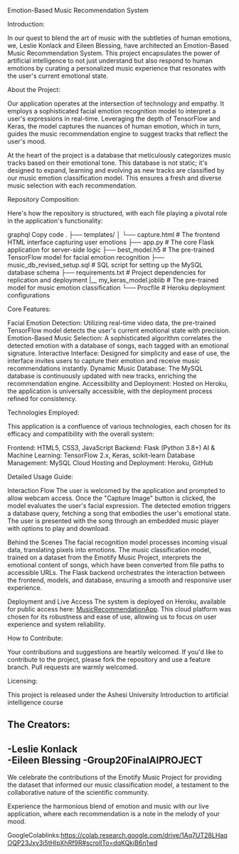 Emotion-Based Music Recommendation System

Introduction:

In our quest to blend the art of music with the subtleties of human emotions, we, Leslie Konlack and Eileen Blessing, have architected an Emotion-Based Music Recommendation System. This project encapsulates the power of artificial intelligence to not just understand but also respond to human emotions by curating a personalized music experience that resonates with the user's current emotional state.


About the Project:

Our application operates at the intersection of technology and empathy. It employs a sophisticated facial emotion recognition model to interpret a user's expressions in real-time. Leveraging the depth of TensorFlow and Keras, the model captures the nuances of human emotion, which in turn, guides the music recommendation engine to suggest tracks that reflect the user's mood.


At the heart of the project is a database that meticulously categorizes music tracks based on their emotional tone. This database is not static; it's designed to expand, learning and evolving as new tracks are classified by our music emotion classification model. This ensures a fresh and diverse music selection with each recommendation.


Repository Composition:

Here's how the repository is structured, with each file playing a pivotal role in the application's functionality:

graphql
Copy code
.
├── templates/
│   └── capture.html                # The frontend HTML interface capturing user emotions
├── app.py                          # The core Flask application for server-side logic
├── best_model.h5                   # The pre-trained TensorFlow model for facial emotion recognition
├── music_db_revised_setup.sql      # SQL script for setting up the MySQL database schema
├── requirements.txt                # Project dependencies for replication and deployment
|__ my_keras_model.joblib           # The pre-trained  model for music emotion classification
└── Procfile                        # Heroku deployment configurations


Core Features:


Facial Emotion Detection: Utilizing real-time video data, the pre-trained TensorFlow model detects the user's current emotional state with precision.
Emotion-Based Music Selection: A sophisticated algorithm correlates the detected emotion with a database of songs, each tagged with an emotional signature.
Interactive Interface: Designed for simplicity and ease of use, the interface invites users to capture their emotion and receive music recommendations instantly.
Dynamic Music Database: The MySQL database is continuously updated with new tracks, enriching the recommendation engine.
Accessibility and Deployment: Hosted on Heroku, the application is universally accessible, with the deployment process refined for consistency.


Technologies Employed:

This application is a confluence of various technologies, each chosen for its efficacy and compatibility with the overall system:

Frontend: HTML5, CSS3, JavaScript
Backend: Flask (Python 3.8+)
AI & Machine Learning: TensorFlow 2.x, Keras, scikit-learn
Database Management: MySQL
Cloud Hosting and Deployment: Heroku, GitHub


Detailed Usage Guide:

Interaction Flow
The user is welcomed by the application and prompted to allow webcam access.
Once the "Capture Image" button is clicked, the model evaluates the user's facial expression.
The detected emotion triggers a database query, fetching a song that embodies the user's emotional state.
The user is presented with the song through an embedded music player with options to play and download.

Behind the Scenes
The facial recognition model processes incoming visual data, translating pixels into emotions.
The music classification model, trained on a dataset from the Emotify Music Project, interprets the emotional content of songs, which have been converted from file paths to accessible URLs.
The Flask backend orchestrates the interaction between the frontend, models, and database, ensuring a smooth and responsive user experience.

Deployment and Live Access
The system is deployed on Heroku, available for public access here: [MusicRecommendationApp](https://musicrecommendationapp-328d0564fd7b.herokuapp.com/). This cloud platform was chosen for its robustness and ease of use, allowing us to focus on user experience and system reliability.

How to Contribute:

Your contributions and suggestions are heartily welcomed. If you'd like to contribute to the project, please fork the repository and use a feature branch. Pull requests are warmly welcomed.

Licensing:

This project is released under the Ashesi University Introduction to artificial intelligence course 

The Creators:
-
-Leslie Konlack  
-Eileen Blessing 
-Group20FinalAIPROJECT
-
We celebrate the contributions of the Emotify Music Project for providing the dataset that informed our music classification model, a testament to the collaborative nature of the scientific community.

Experience the harmonious blend of emotion and music with our live application, where each recommendation is a note in the melody of your mood.

GoogleColablinks:https://colab.research.google.com/drive/1Aq7UT28LHaqOQP23Jxv3i5tHIpXhRf9R#scrollTo=dqKQkjB6n1wd
